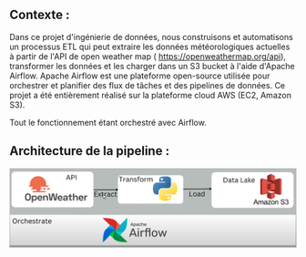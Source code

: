 ## Contexte :
Dans ce projet d'ingénierie de données, nous construisons et automatisons un processus ETL qui peut extraire les données météorologiques actuelles à partir de l'API de open weather map ( https://openweathermap.org/api), transformer les données et les charger dans un S3 bucket à l'aide d'Apache Airflow. Apache Airflow est une plateforme open-source utilisée pour orchestrer et planifier des flux de tâches et des pipelines de données. Ce projet a été entièrement réalisé sur la plateforme cloud AWS (EC2, Amazon S3).

Tout le fonctionnement étant orchestré avec Airflow.

## Architecture de la pipeline : 

![Data pipeline](image.png)
